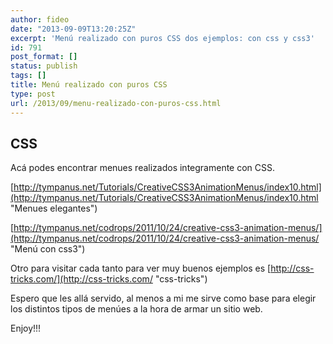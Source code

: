 ```yaml
---
author: fideo
date: "2013-09-09T13:20:25Z"
excerpt: 'Menú realizado con puros CSS dos ejemplos: con css y css3'
id: 791
post_format: []
status: publish
tags: []
title: Menú realizado con puros CSS
type: post
url: /2013/09/menu-realizado-con-puros-css.html
---
```

CSS
---

Acá podes encontrar menues realizados integramente con CSS.

[http://tympanus.net/Tutorials/CreativeCSS3AnimationMenus/index10.html](http://tympanus.net/Tutorials/CreativeCSS3AnimationMenus/index10.html "Menues elegantes")

[http://tympanus.net/codrops/2011/10/24/creative-css3-animation-menus/](http://tympanus.net/codrops/2011/10/24/creative-css3-animation-menus/ "Menú con css3")

Otro para visitar cada tanto para ver muy buenos ejemplos es [http://css-tricks.com/](http://css-tricks.com/ "css-tricks")

Espero que les allá servido, al menos a mi me sirve como base para elegir los distintos tipos de menúes a la hora de armar un sitio web.

Enjoy!!!
